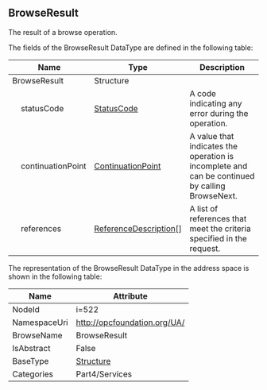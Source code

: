 <!-- datatype -->
## BrowseResult
The result of a browse operation.  
<!-- end of description -->
The fields of the BrowseResult DataType are defined in the following table:  

|Name|Type|Description|
|---|---|---|
|BrowseResult|Structure||
|&nbsp;&nbsp;&nbsp;&nbsp;statusCode|[StatusCode](../../../Part4/DataTypes/StatusCode/readme.md)|A code indicating any error during the operation.|
|&nbsp;&nbsp;&nbsp;&nbsp;continuationPoint|[ContinuationPoint](../../../Part4/DataTypes/ContinuationPoint/readme.md)|A value that indicates the operation is incomplete and can be continued by calling BrowseNext.|
|&nbsp;&nbsp;&nbsp;&nbsp;references|[ReferenceDescription](../../../Part4/Services/ReferenceDescription/readme.md)[]|A list of references that meet the criteria specified in the request.|

The representation of the BrowseResult DataType in the address space is shown in the following table:  

|Name|Attribute|
|---|---|
|NodeId|i=522|
|NamespaceUri|http://opcfoundation.org/UA/|
|BrowseName|BrowseResult|
|IsAbstract|False|
|BaseType|[Structure](../../../Part3/DataTypes/Structure/readme.md)|
|Categories|Part4/Services|

